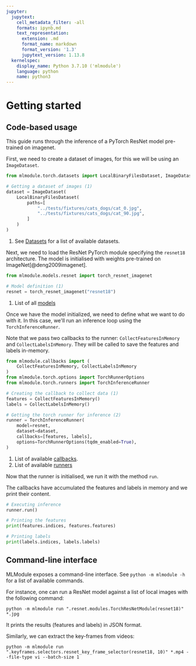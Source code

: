 ```yaml
---
jupyter:
  jupytext:
    cell_metadata_filter: -all
    formats: ipynb,md
    text_representation:
      extension: .md
      format_name: markdown
      format_version: '1.3'
      jupytext_version: 1.13.8
  kernelspec:
    display_name: Python 3.7.10 ('mlmodule')
    language: python
    name: python3
---
```



# Getting started

## Code-based usage

This guide runs through the inference of a PyTorch ResNet model pre-trained on imagenet.

First, we need to create a dataset of images, for this we will be using an `ImageDataset`.

```python
from mlmodule.torch.datasets import LocalBinaryFilesDataset, ImageDataset

# Getting a dataset of images (1)
dataset = ImageDataset(
    LocalBinaryFilesDataset(
        paths=[
            "../tests/fixtures/cats_dogs/cat_0.jpg",
            "../tests/fixtures/cats_dogs/cat_90.jpg",
        ]
    )
)

```

1.  See [Datasets](references/datasets.md) for a list of available datasets.

Next, we need to load the ResNet PyTorch module specifying the `resnet18` architecture.
The model is initialised with weights pre-trained on ImageNet[@deng2009imagenet].

```python
from mlmodule.models.resnet import torch_resnet_imagenet

# Model definition (1)
resnet = torch_resnet_imagenet("resnet18")

```

1. List of all [models](models/index.md)

Once we have the model initialized, we need to define what we want to do with it.
In this case, we'll run an inference loop using the `TorchInferenceRunner`.

Note that we pass two callbacks to the runner: `CollectFeaturesInMemory` and `CollectLabelsInMemory`.
They will be called to save the features and labels in-memory.

```python
from mlmodule.callbacks import (
    CollectFeaturesInMemory, CollectLabelsInMemory
)
from mlmodule.torch.options import TorchRunnerOptions
from mlmodule.torch.runners import TorchInferenceRunner

# Creating the callback to collect data (1)
features = CollectFeaturesInMemory()
labels = CollectLabelsInMemory()

# Getting the torch runner for inference (2)
runner = TorchInferenceRunner(
    model=resnet,
    dataset=dataset,
    callbacks=[features, labels],
    options=TorchRunnerOptions(tqdm_enabled=True),
)
```

1. List of available [callbacks](references/callbacks.md).
2. List of available [runners](references/runners.md)

Now that the runner is initialised, we run it with the method `run`.

The callbacks have accumulated the features and labels in memory and we print their content.

```python
# Executing inference
runner.run()

# Printing the features
print(features.indices, features.features)

# Printing labels
print(labels.indices, labels.labels)
```

## Command-line interface

MLModule exposes a command-line interface. See `python -m mlmodule -h` for a list of available commands.

For instance, one can run a ResNet model against a list of local images with the following command:

```shell
python -m mlmodule run ".resnet.modules.TorchResNetModule(resnet18)" *.jpg
```

It prints the results (features and labels) in JSON format.

Similarly, we can extract the key-frames from videos:

```shell
python -m mlmodule run ".keyframes.selectors.resnet_key_frame_selector(resnet18, 10)" *.mp4 --file-type vi --batch-size 1
```
